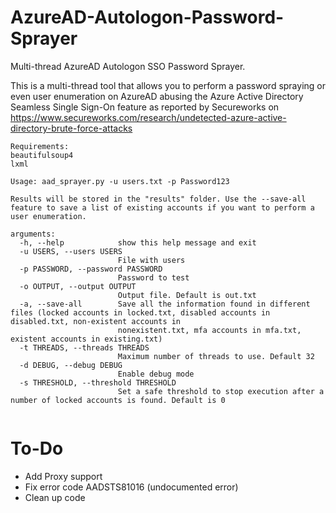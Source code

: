 # AzureAD-Autologon-Password-Sprayer
Multi-thread AzureAD Autologon SSO Password Sprayer.

This is a multi-thread tool that allows you to perform a password spraying or even user enumeration on AzureAD abusing the Azure Active Directory Seamless Single Sign-On feature as reported by Secureworks on https://www.secureworks.com/research/undetected-azure-active-directory-brute-force-attacks


```
Requirements:
beautifulsoup4
lxml
```

```
Usage: aad_sprayer.py -u users.txt -p Password123

Results will be stored in the "results" folder. Use the --save-all feature to save a list of existing accounts if you want to perform a user enumeration.

arguments:
  -h, --help            show this help message and exit
  -u USERS, --users USERS
                        File with users
  -p PASSWORD, --password PASSWORD
                        Password to test
  -o OUTPUT, --output OUTPUT
                        Output file. Default is out.txt
  -a, --save-all        Save all the information found in different files (locked accounts in locked.txt, disabled accounts in disabled.txt, non-existent accounts in
                        nonexistent.txt, mfa accounts in mfa.txt, existent accounts in existing.txt)
  -t THREADS, --threads THREADS
                        Maximum number of threads to use. Default 32
  -d DEBUG, --debug DEBUG
                        Enable debug mode
  -s THRESHOLD, --threshold THRESHOLD
                        Set a safe threshold to stop execution after a number of locked accounts is found. Default is 0
                        
```

# To-Do
 - Add Proxy support
 - Fix error code AADSTS81016 (undocumented error)
 - Clean up code
